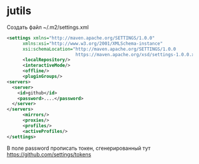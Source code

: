 # jutils

Создать файл ~/.m2/settings.xml

```xml
<settings xmlns="http://maven.apache.org/SETTINGS/1.0.0"
      xmlns:xsi="http://www.w3.org/2001/XMLSchema-instance"
      xsi:schemaLocation="http://maven.apache.org/SETTINGS/1.0.0
                          https://maven.apache.org/xsd/settings-1.0.0.xsd">
      <localRepository/>
      <interactiveMode/>
      <offline/>
      <pluginGroups/>
<servers>
  <server>
    <id>github</id>
    <password>....</password>
  </server>
</servers>
      <mirrors/>
      <proxies/>
      <profiles/>
      <activeProfiles/>
</settings>
```

В поле password прописать токен, сгенерированный тут https://github.com/settings/tokens
